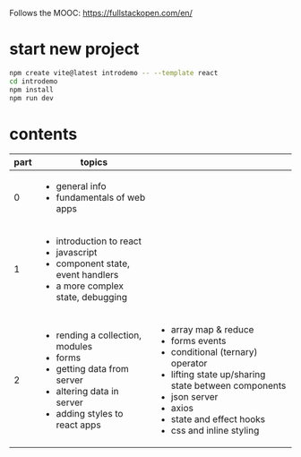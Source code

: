 Follows the MOOC: https://fullstackopen.com/en/

# start new project

```bash
npm create vite@latest introdemo -- --template react
cd introdemo
npm install
npm run dev
```

# contents

| part | topics                                                                                                                                                                   |                                                                                                                                                                                                                                                                     |
| ---- | ------------------------------------------------------------------------------------------------------------------------------------------------------------------------ | ------------------------------------------------------------------------------------------------------------------------------------------------------------------------------------------------------------------------------------------------------------------- |
| 0    | <ul> <li>general info</li> <li>fundamentals of web apps</li> </ul>                                                                                                       |
| 1    | <ul> <li>introduction to react</li> <li>javascript</li> <li>component state, event handlers</li> <li>a more complex state, debugging</li> </ul>                          |                                                                                                                                                                                                                                                                     |
| 2    | <ul> <li>rending a collection, modules</li> <li>forms</li> <li>getting data from server</li> <li>altering data in server</li> <li>adding styles to react apps</li> </ul> | <ul> <li>array map & reduce</li> <li>forms events</li> <li>conditional (ternary) operator</li> <li>lifting state up/sharing state between components</li> <li>json server</li> <li>axios</li> <li>state and effect hooks</li> <li>css and inline styling</li> </ul> |
